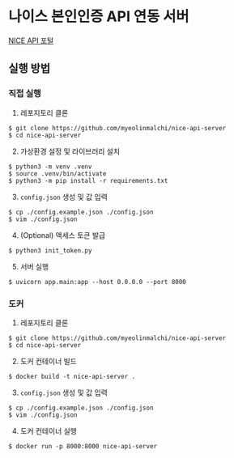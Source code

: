 # 나이스 본인인증 API 연동 서버

[NICE API 포털](https://www.niceapi.co.kr/#/)

## 실행 방법

### 직접 실행

1. 레포지토리 클론

```console
$ git clone https://github.com/myeolinmalchi/nice-api-server
$ cd nice-api-server
```

2. 가상환경 설정 및 라이브러리 설치

```console
$ python3 -m venv .venv
$ source .venv/bin/activate
$ python3 -m pip install -r requirements.txt
```

3. `config.json` 생성 및 값 입력

```console
$ cp ./config.example.json ./config.json
$ vim ./config.json
```

4. (Optional) 액세스 토큰 발급

```
$ python3 init_token.py
```

5. 서버 실행

```
$ uvicorn app.main:app --host 0.0.0.0 --port 8000
```

### 도커

1. 레포지토리 클론

```console
$ git clone https://github.com/myeolinmalchi/nice-api-server
$ cd nice-api-server
```

2. 도커 컨테이너 빌드

```console
$ docker build -t nice-api-server .
```

3. `config.json` 생성 및 값 입력

```console
$ cp ./config.example.json ./config.json
$ vim ./config.json
```

4. 도커 컨테이너 실행

```console
$ docker run -p 8000:8000 nice-api-server
```
